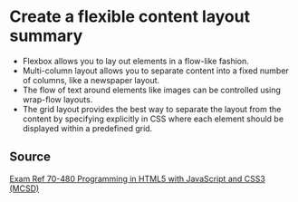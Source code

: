 # Create a flexible content layout summary

- Flexbox allows you to lay out elements in a flow-like fashion.
- Multi-column layout allows you to separate content into a fixed number of columns, like a newspaper layout.
- The flow of text around elements like images can be controlled using wrap-flow layouts.
- The grid layout provides the best way to separate the layout from the content by specifying explicitly in CSS where each element should be displayed within a predefined grid.

## Source

[Exam Ref 70-480 Programming in HTML5 with JavaScript and CSS3 (MCSD)](https://www.microsoft.com/en-us/p/exam-ref-70-480-programming-in-html5-with-javascript-and-css3-mcsd/fgqpf3h0qll7?activetab=pivot%3aoverviewtab)

